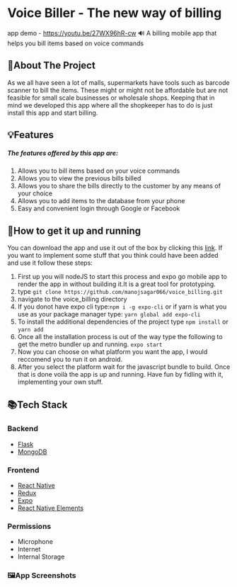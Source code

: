 # Voice Biller - The new way of billing
app demo - https://youtu.be/27WX96hR-cw
🔊 A billing mobile app that helps you bill items based on voice commands

## 🤔About The Project
As we all have seen a lot of malls, supermarkets have tools such as barcode scanner to bill the items. These might or might not be affordable but are not feasible for small scale businesses or wholesale shops. Keeping that in mind we developed this app where all the shopkeeper has to do is just install this app and start billing.
## 💡Features
##### The features offered by this app are:
1. Allows you to bill items based on your voice commands                                                                                                             
2. Allows you to view the previous bills billed                                                                                                                     
3. Allows you to share the bills directly to the customer by any means of your choice                                                                               
4. Allows you to add items to the database from your phone                                                                                                           
5. Easy and convenient login through Google or Facebook                                                                                                             
## 🏃How to get it up and running
You can download the app and use it out of the box by clicking this [link](https://www.dropbox.com/s/8zaj7krszxbww1i/voicebillerapp-6440b6a9ca2b47299aeaf9b07490ec97-signed.apk?dl=0). If you want to implement some stuff that you think could have been added and use it follow these steps:
1. First up you will nodeJS to start this process and expo go mobile app to render the app in without building it.It is a great tool for prototyping.
3. type `git clone https://github.com/manojsagar066/voice_billing.git`
4. navigate to the voice_billing directory 
5. If you donot have expo cli type:`npm i -g expo-cli`                                                                                                                or if yarn is what you use as your package manager type: `yarn global add expo-cli` 
6. To install the additional dependencies of the project type                                                                                                               `npm install` or `yarn add `
7. Once all the installation process is out of the way type the following to get the metro bundler up and running.                                                           `expo start`
8. Now you can choose on what platform you want the app, I would reccomend you to run it on android.
9. After you select the platform wait for the javascript bundle to build. Once that is done voilà the app is up and running. Have fun by fidling with it, implementing your own stuff. 
## 📚Tech Stack
### Backend
* [Flask](https://flask-doc.readthedocs.io/en/latest)                                                                                                             
* [MongoDB](https://docs.mongodb.com)
### Frontend
* [React Native](https://reactnative.dev)                                                                                                                         
* [Redux](https://redux.js.org)                                                                                                                                   
* [Expo](https://expo.dev/)                                                                                                                                       
* [React Native Elements](https://reactnativeelements.com/)
### Permissions
* Microphone                                                                                                                                                       
* Internet                                                                                                                                                         
* Internal Storage                                                                                                                                                 
### 🖼️App Screenshots
